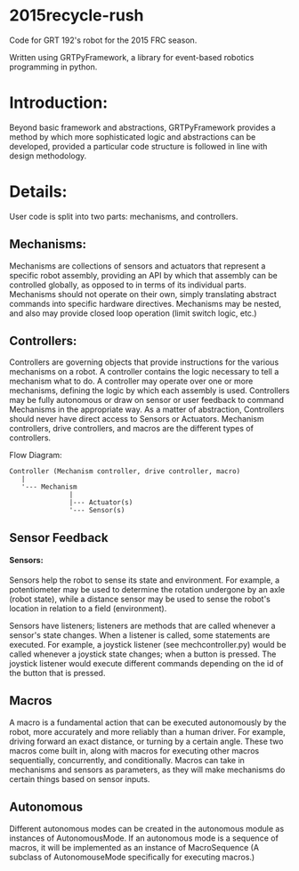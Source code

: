 2015recycle-rush
==============
Code for GRT 192's robot for the 2015 FRC season.

Written using GRTPyFramework, a library for event-based robotics programming in python.

Introduction:
=============

Beyond basic framework and abstractions, GRTPyFramework provides a method by which more sophisticated logic and
abstractions can be developed, provided a particular code structure is followed in line with design methodology.

Details:
========

User code is split into two parts: mechanisms, and controllers.

Mechanisms:
-----------

Mechanisms are collections of sensors and actuators that represent a specific robot assembly, providing an API by which
that assembly can be controlled globally, as opposed to in terms of its individual parts. Mechanisms should not operate
on their own, simply translating abstract commands into specific hardware directives. Mechanisms may be nested, and also
may provide closed loop operation (limit switch logic, etc.)

Controllers:
------------

Controllers are governing objects that provide instructions for the various mechanisms on a robot. A controller contains
the logic necessary to tell a mechanism what to do. A controller may operate over one or more mechanisms,
defining the logic by which each assembly is used. Controllers may be fully autonomous or draw on sensor or user
feedback to command Mechanisms in the appropriate way. As a matter of abstraction, Controllers should never have direct
access to Sensors or Actuators. Mechanism controllers, drive controllers, and macros are the different types of
controllers.

Flow Diagram:

    Controller (Mechanism controller, drive controller, macro)
       |
       '--- Mechanism
                   |
                   |--- Actuator(s)
                   '--- Sensor(s)

Sensor Feedback
---------------

#### Sensors:

Sensors help the robot to sense its state and environment. For example, a potentiometer may be used to determine the
rotation undergone by an axle (robot state), while a distance sensor may be used to sense the robot's location in
relation to a field (environment).

Sensors have listeners; listeners are methods that are called whenever a sensor's state changes. When a listener is
called, some statements are executed. For example, a joystick listener (see mechcontroller.py) would be called whenever
a joystick state changes; when a button is pressed. The joystick listener would execute different commands depending on
the id of the button that is pressed.


Macros
------
A macro is a fundamental action that can be executed autonomously by the robot, more accurately and more reliably than
a human driver. For example, driving forward an exact distance, or turning by a certain angle. These two macros come
built in, along with macros for executing other macros sequentially, concurrently, and conditionally. Macros can take in
mechanisms and sensors as parameters, as they will make mechanisms do certain things based on sensor inputs.

Autonomous
----------
Different autonomous modes can be created in the autonomous module as instances of AutonomousMode. If an autonomous mode
is a sequence of macros, it will be implemented as an instance of MacroSequence (A subclass of AutonomouseMode
specifically for executing macros.)
